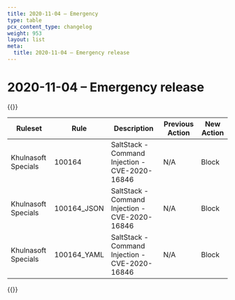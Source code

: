 ```yaml
---
title: 2020-11-04 – Emergency
type: table
pcx_content_type: changelog
weight: 953
layout: list
meta:
  title: 2020-11-04 – Emergency release
---
```


# 2020-11-04 – Emergency release

{{<table-wrap>}}
<table style="width: 100%">
  <thead>
    <tr>
      <th>Ruleset</th>
      <th>Rule</th>
      <th>Description</th>
      <th>Previous Action</th>
      <th>New Action</th>
    </tr>
  </thead>
  <tbody>
    <tr>
      <td>Khulnasoft Specials</td>
      <td>100164</td>
      <td>SaltStack - Command Injection - CVE-2020-16846</td>
      <td>N/A</td>
      <td>Block</td>
    </tr>
    <tr>
      <td>Khulnasoft Specials</td>
      <td>100164_JSON</td>
      <td>SaltStack - Command Injection - CVE-2020-16846</td>
      <td>N/A</td>
      <td>Block</td>
    </tr>
    <tr>
      <td>Khulnasoft Specials</td>
      <td>100164_YAML</td>
      <td>SaltStack - Command Injection - CVE-2020-16846</td>
      <td>N/A</td>
      <td>Block</td>
    </tr>
  </tbody>
</table>
{{</table-wrap>}}
